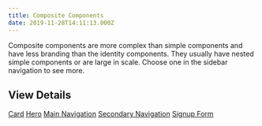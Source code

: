 ```yaml
---
title: Composite Components
date: 2019-11-28T14:11:13.000Z
---
```

<p class="su-intro-text">Composite components are more complex than simple components and have less branding than the identity components. They usually have nested simple components or are large in scale. Choose one in the sidebar navigation to see more.</p>

## View Details
<a href="/component/composite-card" class="su-button">Card</a>
<a href="/component/composite-hero" class="su-button">Hero</a>
<a href="/component/composite-main-navigation" class="su-button">Main Navigation</a>
<a href="/component/composite-secondary-navigation" class="su-button">Secondary Navigation</a>
<a href="/component/composite-signup-form" class="su-button">Signup Form</a>
